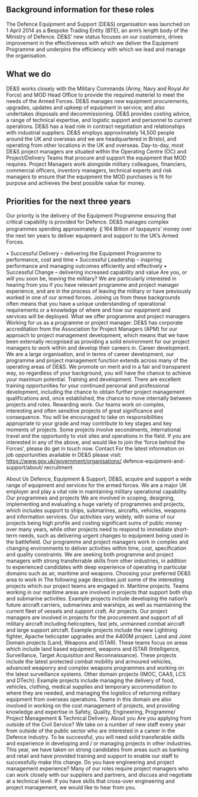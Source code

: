 ## Background information for these roles

The Defence Equipment and Support (DE&S) organisation was launched on 1 April 2014 as a Bespoke Trading Entity (BTE), an arm’s length body of the Ministry of Defence. DE&S’ new status focuses on our customers, drives improvement in the effectiveness with which we deliver the Equipment Programme and underpins the efficiency with which we lead and manage the organisation. 

## What we do

DE&S works closely with the Military Commands (Army, Navy and Royal Air Force) and MOD Head Office to provide the required materiel to meet the needs of the Armed Forces. DE&S manages new equipment procurements, upgrades, updates and upkeep of equipment in service; and also undertakes disposals and decommissioning. DE&S provides costing advice, a range of technical expertise, and logistic support and personnel to current operations. DE&S has a lead role in contract negotiation and relationships with industrial suppliers. DE&S employs approximately 14,500 people around the UK and overseas and we are headquartered in Bristol, and operating from other locations in the UK and overseas. Day-to-day, most DE&S project managers are situated within the Operating Centre (OC) and Project/Delivery Teams that procure and support the equipment that MOD requires. Project Managers work alongside military colleagues, financiers, commercial officers, inventory managers, technical experts and risk managers to ensure that the equipment the MOD purchases is fit for purpose and achieves the best possible value for money. 

## Priorities for the next three years

Our priority is the delivery of the Equipment Programme ensuring that critical capability is provided for Defence. DE&S manages complex programmes spending approximately ￡164 Billion of taxpayers’ money over the next ten years to deliver equipment and support to the UK’s Armed Forces. 

•	Successful Delivery – delivering the Equipment Programme to performance, cost and time 
•	Successful Leadership – inspiring performance and managing outcomes efficiently and effectively 
•	Successful Change – delivering increased capability and value Are you, or will you soon be, leaving the 
military? We are particularly interested in 
hearing from you if you have relevant programme 
and project manager experience, and are in the 
process of leaving the military or have previously 
worked in one of our armed forces. Joining us 
from these backgrounds often means that you 
have a unique understanding of operational 
requirements or a knowledge of where and how 
our equipment and services will be deployed. 
What we offer programme 
and project managers
Working for us as a programme or project 
manager. DE&S has corporate accreditation 
from the Association for Project Managers 
(APM) for our approach to project management 
development, which means that we have been 
externally recognised as providing a solid 
environment for our project managers to work 
within and develop their careers in. 
Career development. We are a large organisation, 
and in terms of career development, our 
programme and project management function 
extends across many of the operating areas 
of DE&S. We promote on merit and in a fair 
and transparent way, so regardless of your 
background, you will have the chance to achieve 
your maximum potential.
Training and development. There are excellent 
training opportunities for your continued personal 
and professional development, including the 
chance to obtain further project management 
qualifications and, once established, the chance to 
move internally between projects and roles.
Rewarding work. Our teams work on complex, 
interesting and often sensitive projects of great 
significance and consequence. You will be 
encouraged to take on responsibilities appropriate 
to your grade and may contribute to key stages 
and key moments of projects. Some projects 
involve secondments, international travel and 
the opportunity to visit sites and operations in 
the field.
If you are interested in any of the above, and would 
like to join the ‘force behind the Forces’, please do 
get in touch now.
Contact
For the latest information on job opportunities 
available in DE&S please visit:
https://www.gov.uk/government/organisations/
defence-equipment-and-support/about/
recruitment



About Us
Defence, Equipment & Support, DE&S, acquire and 
support a wide range of equipment and services for 
the armed forces. We are a major UK employer and 
play a vital role in maintaining military operational 
capability.
Our programmes and projects
We are involved in scoping, designing, 
implementing and evaluating a huge variety of 
programmes and projects, which includes support 
to ships, submarines, aircrafts, vehicles, weapons 
and information services. Our activities vary widely, 
with some of our projects being high profile and 
costing significant sums of public money over 
many years, while other projects need to respond 
to immediate short-term needs, such as delivering 
urgent changes to equipment being used in 
the battlefield.
Our programme and project managers work in 
complex and changing environments to deliver 
activities within time, cost, specification and quality 
constraints. We are seeking both programme and 
project managers with strong transferrable skills 
from other industries, in addition to experienced 
candidates with deep experience of operating in 
particular domains such as air, maritime 
and weapons.
Choosing your preferred DE&S 
area to work in 
The following page describes just some of the 
interesting projects which our project teams are 
engaged in. 
Maritime projects. Teams working in our maritime 
areas are involved in projects that support both 
ship and submarine activities. Example projects 
include developing the nation’s future aircraft 
carriers, submarines and warships, as well as 
maintaining the current fleet of vessels and 
support craft. 
Air projects. Our project managers are involved 
in projects for the procurement and support of all 
military aircraft including helicopters, fast jets, 
unmanned combat aircraft and large support 
aircraft. Example projects include the new 
Lightning fighter, Apache helicopter upgrades and 
the A400M project.
Land and Joint Domain projects (Land, Weapons 
and ISTAR). These teams focus on areas 
which include land based equipment, weapons 
and ISTAR (Intelligence, Surveillance, Target 
Acquisition and Reconnaissance).
These projects include the latest protected 
combat mobility and armoured vehicles, advanced 
weaponry and complex weapons programmes and 
working on the latest surveillance systems.
Other domain projects (IMOC, CAAS, LCS 
and DTech): Example projects include managing 
the delivery of food, vehicles, clothing, medical 
supplies and temporary accommodation to where 
they are needed, and managing the logistics 
of returning military equipment from overseas 
operations. Teams in this domain are also 
involved in working on the cost management of 
projects, and providing knowledge and expertise 
in Safety, Quality, Engineering, Programme/
Project Management & Technical Delivery.
About you
Are you applying from outside of the Civil 
Service? We take on a number of new staff every 
year from outside of the public sector who are 
interested in a career in the Defence industry. To 
be successful, you will need solid transferable 
skills and experience in developing and / or 
managing projects in other industries. This year, 
we have taken on strong candidates from areas 
such as banking and retail and have provided 
training and support to enable our staff to 
successfully make this change.
Do you have engineering and project 
management experience? Many of our roles 
require project managers who can work closely 
with our suppliers and partners, and discuss 
and negotiate at a technical level. If you have 
skills that cross-over engineering and project 
management, we would like to hear from you.

